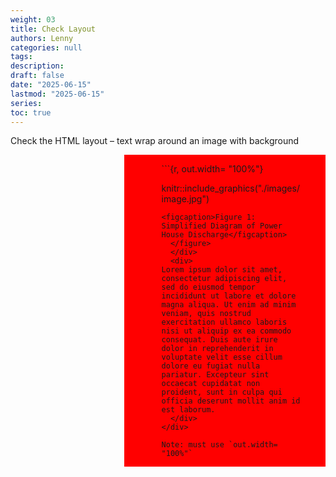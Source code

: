 ```yaml
---
weight: 03
title: Check Layout
authors: Lenny
categories: null
tags: 
description: 
draft: false
date: "2025-06-15"
lastmod: "2025-06-15"
series:
toc: true
---
```



<!--more-->

Check the HTML layout – text wrap around an image with background

<div>
  <div style="float:right; width: 60%; padding-left: 20px; background: red">
  <figure>
```{r, out.width= "100%"}
 
knitr::include_graphics("./images/image.jpg")
```
<figcaption>Figure 1: Simplified Diagram of Power House Discharge</figcaption>   
  </figure>
  </div>
  <div>
Lorem ipsum dolor sit amet, consectetur adipiscing elit, sed do eiusmod tempor incididunt ut labore et dolore magna aliqua. Ut enim ad minim veniam, quis nostrud exercitation ullamco laboris nisi ut aliquip ex ea commodo consequat. Duis aute irure dolor in reprehenderit in voluptate velit esse cillum dolore eu fugiat nulla pariatur. Excepteur sint occaecat cupidatat non proident, sunt in culpa qui officia deserunt mollit anim id est laborum.
  </div>
</div>
 
Note: must use `out.width= "100%"`